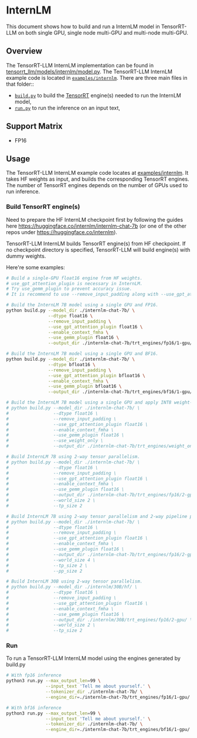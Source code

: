 # InternLM

This document shows how to build and run a InternLM model in TensorRT-LLM on both single GPU, single node multi-GPU and multi-node multi-GPU.

## Overview

The TensorRT-LLM InternLM implementation can be found in [tensorrt_llm/models/internlm/model.py](../../tensorrt_llm/models/internlm/model.py). The TensorRT-LLM InternLM example code is located in [`examples/internlm`](./). There are three main files in that folder::

 * [`build.py`](./build.py) to build the [TensorRT](https://developer.nvidia.com/tensorrt) engine(s) needed to run the InternLM model,
 * [`run.py`](./run.py) to run the inference on an input text,
 <!-- * [`summarize.py`](./summarize.py) to summarize the articles in the [cnn_dailymail](https://huggingface.co/datasets/cnn_dailymail) dataset using the model. -->

## Support Matrix
  * FP16
  <!-- * FP8
  * INT8 & INT4 Weight-Only
  * FP8 KV CACHE
  * Tensor Parallel
  * STRONGLY TYPED -->

## Usage

The TensorRT-LLM InternLM example code locates at [examples/internlm](./). It takes HF weights as input, and builds the corresponding TensorRT engines. The number of TensorRT engines depends on the number of GPUs used to run inference.

### Build TensorRT engine(s)

Need to prepare the HF InternLM checkpoint first by following the guides here https://huggingface.co/internlm/internlm-chat-7b (or one of the other repos under https://huggingface.co/internlm).

TensorRT-LLM InternLM builds TensorRT engine(s) from HF checkpoint. If no checkpoint directory is specified, TensorRT-LLM will build engine(s) with dummy weights.

<!-- Normally `build.py` only requires single GPU, but if you've already got all the GPUs needed while inferencing, you could enable parallelly building to make the engine building process faster by adding `--parallel_build` argument. Please note that currently `parallel_build` feature only supports single node. -->

Here're some examples:

```bash
# Build a single-GPU float16 engine from HF weights.
# use_gpt_attention_plugin is necessary in InternLM.
# Try use_gemm_plugin to prevent accuracy issue.
# It is recommend to use --remove_input_padding along with --use_gpt_attention_plugin for better performance

# Build the InternLM 7B model using a single GPU and FP16.
python build.py --model_dir ./internlm-chat-7b/ \
                --dtype float16 \
                --remove_input_padding \
                --use_gpt_attention_plugin float16 \
                --enable_context_fmha \
                --use_gemm_plugin float16 \
                --output_dir ./internlm-chat-7b/trt_engines/fp16/1-gpu/

# Build the InternLM 7B model using a single GPU and BF16.
python build.py --model_dir ./internlm-chat-7b/ \
                --dtype bfloat16 \
                --remove_input_padding \
                --use_gpt_attention_plugin bfloat16 \
                --enable_context_fmha \
                --use_gemm_plugin bfloat16 \
                --output_dir ./internlm-chat-7b/trt_engines/bf16/1-gpu/

# Build the InternLM 7B model using a single GPU and apply INT8 weight-only quantization.
# python build.py --model_dir ./internlm-chat-7b/ \
#                 --dtype float16 \
#                 --remove_input_padding \
#                 --use_gpt_attention_plugin float16 \
#                 --enable_context_fmha \
#                 --use_gemm_plugin float16 \
#                 --use_weight_only \
#                 --output_dir ./internlm-chat-7b/trt_engines/weight_only/1-gpu/

# Build InternLM 7B using 2-way tensor parallelism.
# python build.py --model_dir ./internlm-chat-7b/ \
#                 --dtype float16 \
#                 --remove_input_padding \
#                 --use_gpt_attention_plugin float16 \
#                 --enable_context_fmha \
#                 --use_gemm_plugin float16 \
#                 --output_dir ./internlm-chat-7b/trt_engines/fp16/2-gpu/ \
#                 --world_size 2 \
#                 --tp_size 2

# Build InternLM 7B using 2-way tensor parallelism and 2-way pipeline parallelism.
# python build.py --model_dir ./internlm-chat-7b/ \
#                 --dtype float16 \
#                 --remove_input_padding \
#                 --use_gpt_attention_plugin float16 \
#                 --enable_context_fmha \
#                 --use_gemm_plugin float16 \
#                 --output_dir ./internlm-chat-7b/trt_engines/fp16/2-gpu/ \
#                 --world_size 4 \
#                 --tp_size 2 \
#                 --pp_size 2

# Build InternLM 30B using 2-way tensor parallelism.
# python build.py --model_dir ./internlm/30B/hf/ \
#                 --dtype float16 \
#                 --remove_input_padding \
#                 --use_gpt_attention_plugin float16 \
#                 --enable_context_fmha \
#                 --use_gemm_plugin float16 \
#                 --output_dir ./internlm/30B/trt_engines/fp16/2-gpu/ \
#                 --world_size 2 \
#                 --tp_size 2
```
<!--
#### InternLM v2 Updates
The InternLM v2 models with 7B and 13B are compatible with the InternLM v1 implementation. The above
commands still work.


For InternLM v2 70B, there is a restriction on tensor parallelism that the number of KV heads
must be **divisible by the number of GPUs**. For example, since the 70B model has 8 KV heads, you can run it with
2, 4 or 8 GPUs (1 GPU as well for FP8).


```bash
# Build InternLM 70B using 8-way tensor parallelism.
python build.py --model_dir ./tmp/internlm/70B/hf/ \
                --dtype float16 \
                --remove_input_padding \
                --use_gpt_attention_plugin float16 \
                --enable_context_fmha \
                --use_gemm_plugin float16 \
                --output_dir ./tmp/internlm/70B/trt_engines/fp16/8-gpu/ \
                --world_size 8 \
                --tp_size 8

# Build InternLM 70B using 4-way tensor parallelism and 2-way pipeline parallelism.
python build.py --model_dir ./tmp/internlm/70B/hf/ \
                --dtype float16 \
                --remove_input_padding \
                --use_gpt_attention_plugin float16 \
                --enable_context_fmha \
                --use_gemm_plugin float16 \
                --output_dir ./tmp/internlm/70B/trt_engines/fp16/8-gpu/ \
                --world_size 8 \
                --tp_size 4 \
                --pp_size 2


# Build InternLM 70B TP=8 using Meta checkpoints directly.
python build.py --meta_ckpt_dir ./tmp/internlm/70B \
                --dtype float16 \
                --remove_input_padding \
                --use_gpt_attention_plugin float16 \
                --enable_context_fmha \
                --use_gemm_plugin float16 \
                --output_dir ./tmp/internlm/70B/trt_engines/fp16/8-gpu/ \
                --world_size 8 \
                --tp_size 8
```

Same instructions can be applied to fine-tuned versions of the InternLM v2 models (e.g. 7Bf or internlm-2-7b-chat). -->

<!-- #### INT8 weight only + INT8 KV cache
For INT8 KV cache, [`hf_internlm_convert.py`](./hf_internlm_convert.py) features a
`--calibrate-kv-cache, -kv` option. Setting `-kv` will calibrate the model,
and then export the scaling factors needed for INT8 KV cache inference.


Example:

```bash
python3 hf_internlm_convert.py -i /internlm-models/internlm-7b-hf -o /internlm/smooth_internlm_7B/int8_kv_cache/ --calibrate-kv-cache -t fp16
```

[`build.py`](./build.py) add new options for the support of INT8 KV cache.

`--int8_kv_cache` is the command-line option to enable INT8 KV cache.

In addition, it could be combined with INT8 weight-only quantization, as follows:

Examples of INT8 weight-only quantization + INT8 KV cache

```bash
# Build model with both INT8 weight-only and INT8 KV cache enabled
python build.py --ft_model_dir=/internlm/smooth_internlm_7B/int8_kv_cache/1-gpu/ \
                --dtype float16 \
                --use_gpt_attention_plugin float16 \
                --use_gemm_plugin float16 \
                --output_dir ./tmp/internlm-chat-7b/trt_engines/int8_kv_cache_weight_only/1-gpu \
                --int8_kv_cache \
                --use_weight_only
```

Test with `summarize.py`:

```bash
python summarize.py --test_trt_llm \
                    --hf_model_location /internlm-models/internlm-7b-hf \
                    --data_type fp16 \
                    --engine_dir ./tmp/internlm-chat-7b/trt_engines/int8_kv_cache_weight_only/1-gpu \
                    --test_hf
```

#### SmoothQuant

The smoothquant supports both InternLM v1 and InternLM v2. Unlike the FP16 build where the HF weights are processed and loaded into the TensorRT-LLM directly, the SmoothQuant needs to load INT8 weights which should be pre-processed before building an engine.

Example:
```bash
python3 hf_internlm_convert.py -i /internlm-models/internlm-7b-hf -o /internlm/smooth_internlm_7B/sq0.8/ -sq 0.8 --tensor-parallelism 1 --storage-type fp16
```

[`build.py`](./build.py) add new options for the support of INT8 inference of SmoothQuant models.

`--use_smooth_quant` is the starting point of INT8 inference. By default, it
will run the model in the _per-tensor_ mode.

Then, you can add any combination of `--per-token` and `--per-channel` to get the corresponding behaviors.

Examples of build invocations:

```bash
# Build model for SmoothQuant in the _per_tensor_ mode.
python3 build.py --ft_model_dir=/internlm/smooth_internlm_7B/sq0.8/1-gpu/ \
                 --use_smooth_quant

# Build model for SmoothQuant in the _per_token_ + _per_channel_ mode
python3 build.py --ft_model_dir=/internlm/smooth_internlm_7B/sq0.8/1-gpu/ \
                 --use_smooth_quant \
                 --per_token \
                 --per_channel
```

Note we use `--ft_model_dir` instead of `--model_dir` and `--meta_ckpt_dir` since SmoothQuant model needs INT8 weights and various scales from the binary files.

#### FP8 Post-Training Quantization

The examples below uses the NVIDIA AMMO (AlgorithMic Model Optimization) toolkit for the model quantization process.

First make sure AMMO toolkit is installed (see [examples/quantization/README.md](/examples/quantization/README.md#preparation))

After successfully running the script, the output should be in .npz format, e.g. `quantized_fp8/internlm_tp_1_rank0.npz`,
where FP8 scaling factors are stored.

```bash
# Quantize HF InternLM 70B into FP8 and export a single-rank checkpoint
python quantize.py --model_dir ./tmp/internlm/70B \
                   --dtype float16 \
                   --qformat fp8 \
                   --export_path ./quantized_fp8 \
                   --calib_size 512 \

# Build InternLM 70B TP=2 using original HF checkpoint + PTQ scaling factors from the single-rank checkpoint
python build.py --model_dir ./tmp/internlm/70B \
                --quantized_fp8_model_path ./quantized_fp8/internlm_tp1_rank0.npz \
                --dtype float16 \
                --use_gpt_attention_plugin float16 \
                --use_gemm_plugin float16 \
                --output_dir ./tmp/internlm/70B/trt_engines/fp8/2-gpu/ \
                --remove_input_padding \
                --enable_fp8 \
                --fp8_kv_cache \
                --world_size 2 \
                --tp_size 2
```

#### Groupwise quantization (AWQ/GPTQ)
One can enable AWQ/GPTQ INT4 weight only quantization with these options when building engine with `build.py`:

- `--use_weight_only` enables weight only GEMMs in the network.
- `--per_group` enable groupwise weight only quantization, for GPT-J example, we support AWQ with the group size default as 128.
- `--weight_only_precision` should specify the weight only quantization format. Supported formats are `int4_awq` or `int4_gptq`.
- `--quant_ckpt_path` passes the quantized checkpoint to build the engine.

AWQ/GPTQ examples below involves 2 steps:
1. Weight quantization
2. Build TRT-LLM engine

##### AWQ
1. Weight quantization:

    NVIDIA AMMO toolkit is used for AWQ weight quantization. Please see [examples/quantization/README.md](/examples/quantization/README.md#preparation) for AMMO installation instructions.

    ```bash
    # Quantize HF InternLM 7B checkpoint into INT4 AWQ format
    python quantize.py --model_dir ./tmp/internlm-chat-7b \
                    --dtype float16 \
                    --qformat int4_awq \
                    --export_path ./internlm-7b-4bit-gs128-awq.pt \
                    --calib_size 32
    ```
    The quantized model checkpoint is saved to path `./internlm-7b-4bit-gs128-awq.pt` for future TRT-LLM engine build.

2. Build TRT-LLM engine:

    ```bash
    python build.py --model_dir ./tmp/internlm-chat-7b/ \
                    --quant_ckpt_path ./internlm-7b-4bit-gs128-awq.pt \
                    --dtype float16 \
                    --remove_input_padding \
                    --use_gpt_attention_plugin float16 \
                    --enable_context_fmha \
                    --use_gemm_plugin float16 \
                    --use_weight_only \
                    --weight_only_precision int4_awq \
                    --per_group \
                    --output_dir ./tmp/internlm-chat-7b/trt_engines/int4_AWQ/1-gpu/
    ```

##### GPTQ
To run the GPTQ LLaMa example, the following steps are required:

1. Weight quantization:

    Quantized weights for GPTQ are generated using [GPTQ-for-LLaMa](https://github.com/qwopqwop200/GPTQ-for-LLaMa.git) as follow:

    ```bash
    git clone https://github.com/qwopqwop200/GPTQ-for-LLaMa.git
    cd GPTQ-for-LLaMa
    pip install -r requirements.txt

    # Quantize weights into INT4 and save as safetensors
    # Quantized weight with parameter "--act-order" is not supported in TRT-LLM
    python internlm.py ./tmp/internlm-chat-7b/ c4 --wbits 4 --true-sequential --groupsize 128 --save_safetensors ./internlm-7b-4bit-gs128.safetensors
    ```

    Let us build the TRT-LLM engine with the saved `./internlm-7b-4bit-gs128.safetensors`.

2. Build TRT-LLM engine:

    ```bash
    # Build the InternLM 7B model using 2-way tensor parallelism and apply INT4 GPTQ quantization.
    # Compressed checkpoint safetensors are generated seperately from GPTQ.
    python build.py --model_dir ./tmp/internlm-chat-7b/ \
                    --quant_ckpt_path ./internlm-7b-4bit-gs128.safetensors \
                    --dtype float16 \
                    --remove_input_padding \
                    --use_gpt_attention_plugin float16 \
                    --enable_context_fmha \
                    --use_gemm_plugin float16 \
                    --use_weight_only \
                    --weight_only_precision int4_gptq \
                    --per_group \
                    --world_size 2 \
                    --tp_size 2 \
                    --output_dir ./tmp/internlm-chat-7b/trt_engines/int4_GPTQ/2-gpu/
    ``` -->

### Run

To run a TensorRT-LLM InternLM model using the engines generated by build.py

```bash
# With fp16 inference
python3 run.py --max_output_len=99 \
               --input_text 'Tell me about yourself.' \
               --tokenizer_dir ./internlm-chat-7b/ \
               --engine_dir=./internlm-chat-7b/trt_engines/fp16/1-gpu/

# With bf16 inference
python3 run.py --max_output_len=99 \
               --input_text 'Tell me about yourself.' \
               --tokenizer_dir ./internlm-chat-7b/ \
               --engine_dir=./internlm-chat-7b/trt_engines/bf16/1-gpu/
```
<!--
### Summarization using the InternLM model

```bash
# Run summarization using the InternLM 7B model in FP16.
python summarize.py --test_trt_llm \
                    --hf_model_location ./tmp/internlm-chat-7b/ \
                    --data_type fp16 \
                    --engine_dir ./tmp/internlm-chat-7b/trt_engines/fp16/1-gpu/

# Run summarization using the InternLM 7B model quantized to INT8.
python summarize.py --test_trt_llm \
                    --hf_model_location ./tmp/internlm-chat-7b/ \
                    --data_type fp16 \
                    --engine_dir ./tmp/internlm-chat-7b/trt_engines/weight_only/1-gpu/

# Run summarization using the InternLM 7B model in FP16 using two GPUs.
mpirun -n 2 --allow-run-as-root \
    python summarize.py --test_trt_llm \
                        --hf_model_location ./tmp/internlm-chat-7b/ \
                        --data_type fp16 \
                        --engine_dir ./tmp/internlm-chat-7b/trt_engines/fp16/2-gpu/

# Run summarization using the InternLM 30B model in FP16 using two GPUs.
mpirun -n 2 --allow-run-as-root \
    python summarize.py --test_trt_llm \
                        --hf_model_location ./tmp/internlm/30B/ \
                        --data_type fp16 \
                        --engine_dir ./tmp/internlm/30B/trt_engines/fp16/2-gpu/
``` -->

<!-- ## Running CodeLlama
Those examples can be used to build and run the CodeLlama models. All 7b, 13b, and 34b sizes and variants are supported.

There are a couple of differences in CodeLlama in comparison to InternLM v1/v2 models: rotary_base (`theta=1000000.0f`) and vocabulary size (`32016` (1)).

_(1): Only applicable to 7b and 13b model sizes_. 34b model variants use `32000`.

### Build
Use the following command to build `CodeLlama-7b-Instruct`:
```
python build.py --meta_ckpt_dir ./CodeLlama-7b-Instruct/ --dtype float16 \
    --remove_input_padding --use_gpt_attention_plugin float16 --use_gemm_plugin float16 \
    --enable_context_fmha --output_dir codeinternlm_7b --rotary_base 1000000 --vocab_size 32016
```
Use the following command to build `CodeLlama-34b-Instruct` for 4 GPUs (TP=4):
```
python build.py --meta_ckpt_dir ./CodeLlama-34b-Instruct/ --dtype float16 \
    --remove_input_padding --use_gpt_attention_plugin float16 --use_gemm_plugin float16 --use_rmsnorm_plugin float16 \
    --enable_context_fmha --output_dir codeinternlm_34b --rotary_base 1000000 --vocab_size 32000 --world_size 4 --tp_size 4
```

NOTE: CodeLlama uses the `max_position_embeddings` of 16K.
To build the engine for running similarly long input/output, you need to specify that during build.

Use `--max_input_len` and `--max_output_len` (which defaults to `2048` and `512`, respectively) according to your use case, e.g.:
```
python build.py --meta_ckpt_dir ./CodeLlama-34b-Instruct/ --dtype float16 \
    --remove_input_padding --use_gpt_attention_plugin float16 --use_gemm_plugin float16 --use_rmsnorm_plugin float16 \
    --output_dir codeinternlm_34b --rotary_base 1000000 --vocab_size 32000 --world_size 8 --tp_size 8 --parallel_build \
    --enable_context_fmha --use_parallel_embedding --max_input_len 15360 --max_output_len 1024 --max_batch_size 4
```

### Run
Use the following command to run the 7b engine from above:
```
python run.py --max_output_len=40 --tokenizer_dir . --engine_dir codeinternlm_7b --input_text "In Bash, how do I list all text files?"
```
Use the following command to run the 34b engine with long input/output from above:
```
mpirun -n 8 --allow-run-as-root \
    python run.py --max_output_len=160 --tokenizer_dir ./CodeLlama-34b-Instruct \
    --engine_dir codeinternlm_34b --input_text "In python, write a function for binary searching an element in an integer array."
``` -->
